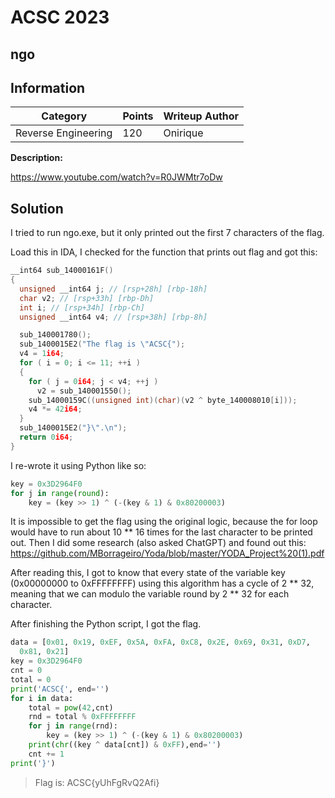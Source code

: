 # ACSC 2023
## ngo

## Information
**Category** | **Points** | **Writeup Author**
--- | --- | ---
Reverse Engineering | 120 | Onirique

**Description:** 

https://www.youtube.com/watch?v=R0JWMtr7oDw

## Solution

I tried to run ngo.exe, but it only printed out the first 7 characters of the flag.

Load this in IDA, I checked for the function that prints out flag and got this:

```c
__int64 sub_14000161F()
{
  unsigned __int64 j; // [rsp+28h] [rbp-18h]
  char v2; // [rsp+33h] [rbp-Dh]
  int i; // [rsp+34h] [rbp-Ch]
  unsigned __int64 v4; // [rsp+38h] [rbp-8h]

  sub_140001780();
  sub_1400015E2("The flag is \"ACSC{");
  v4 = 1i64;
  for ( i = 0; i <= 11; ++i )
  {
    for ( j = 0i64; j < v4; ++j )
      v2 = sub_140001550();
    sub_14000159C((unsigned int)(char)(v2 ^ byte_140008010[i]));
    v4 *= 42i64;
  }
  sub_1400015E2("}\".\n");
  return 0i64;
}
```
I re-wrote it using Python like so:

```python
key = 0x3D2964F0
for j in range(round):
	key = (key >> 1) ^ (-(key & 1) & 0x80200003)
```

It is impossible to get the flag using the original logic, because the for loop would have to run about 10 ** 16 times for the last character to be printed out. Then I did some research (also asked ChatGPT) and found out this: https://github.com/MBorrageiro/Yoda/blob/master/YODA_Project%20(1).pdf

After reading this, I got to know that every state of the variable key (0x00000000 to 0xFFFFFFFF) using this algorithm has a cycle of 2 ** 32, meaning that we can modulo the variable round by 2 ** 32 for each character.

After finishing the Python script, I got the flag.

```python
data = [0x01, 0x19, 0xEF, 0x5A, 0xFA, 0xC8, 0x2E, 0x69, 0x31, 0xD7,
  0x81, 0x21]
key = 0x3D2964F0
cnt = 0
total = 0
print('ACSC{', end='')
for i in data:
    total = pow(42,cnt)
    rnd = total % 0xFFFFFFFF
    for j in range(rnd):
        key = (key >> 1) ^ (-(key & 1) & 0x80200003)
    print(chr((key ^ data[cnt]) & 0xFF),end='')
    cnt += 1
print('}')
```

> Flag is: ACSC{yUhFgRvQ2Afi}
